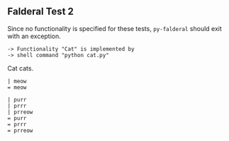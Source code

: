 Falderal Test 2
---------------

Since no functionality is specified for these tests,
`py-falderal` should exit with an exception.

    -> Functionality "Cat" is implemented by
    -> shell command "python cat.py"

Cat cats.

    | meow
    = meow

    | purr
    | prrr
    | prreow
    = purr
    = prrr
    = prreow
